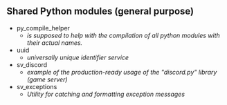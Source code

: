 ## Shared Python modules (general purpose)

- py_compile_helper
  - *is supposed to help with the compilation of all python modules with their actual names.*
- uuid
  - *universally unique identifier service*
- sv_discord
  - *example of the production-ready usage of the "discord.py" library (game server)*
- sv_exceptions
  - *Utility for catching and formatting exception messages*
